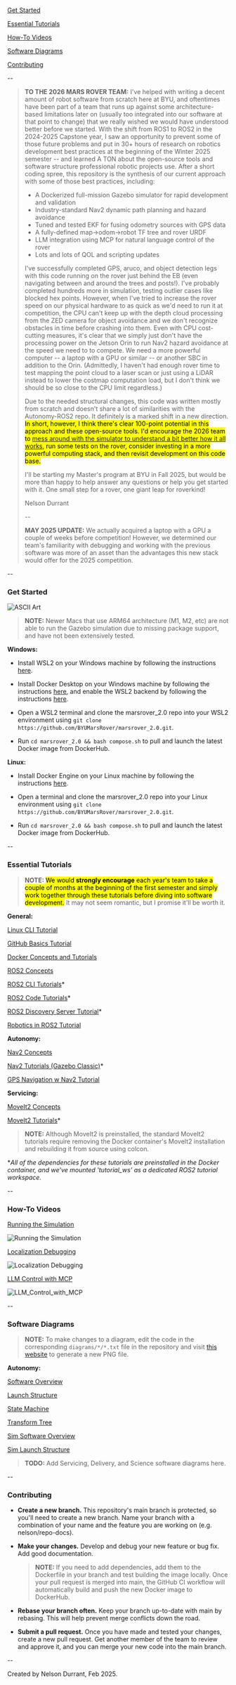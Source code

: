 [Get Started](https://github.com/BYUMarsRover/marsrover_2.0?tab=readme-ov-file#get-started)

[Essential Tutorials](https://github.com/BYUMarsRover/marsrover_2.0?tab=readme-ov-file#essential-tutorials)

[How-To Videos](https://github.com/BYUMarsRover/marsrover_2.0?tab=readme-ov-file#how-to-videos)

[Software Diagrams](https://github.com/BYUMarsRover/marsrover_2.0?tab=readme-ov-file#software-diagrams)

[Contributing](https://github.com/BYUMarsRover/marsrover_2.0?tab=readme-ov-file#contributing)

--

> **TO THE 2026 MARS ROVER TEAM:** I've helped with writing a decent amount of robot software from scratch here at BYU, and oftentimes have been part of a team that runs up against some architecture-based limitations later on (usually too integrated into our software at that point to change) that we really wished we would have understood better before we started. With the shift from ROS1 to ROS2 in the 2024-2025 Capstone year, I saw an opportunity to prevent some of those future problems and put in 30+ hours of research on robotics development best practices at the beginning of the Winter 2025 semester -- and learned A TON about the open-source tools and software structure professional robotic projects use. After a short coding spree, this repository is the synthesis of our current approach with some of those best practices, including:
> - A Dockerized full-mission Gazebo simulator for rapid development and validation
> - Industry-standard Nav2 dynamic path planning and hazard avoidance
> - Tuned and tested EKF for fusing odometry sources with GPS data
> - A fully-defined map->odom->robot TF tree and rover URDF
> - LLM integration using MCP for natural language control of the rover
> - Lots and lots of QOL and scripting updates
> 
> I've successfully completed GPS, aruco, and object detection legs with this code running on the rover just behind the EB (even navigating between and around the trees and posts!). I've probably completed hundreds more in simulation, testing outlier cases like blocked hex points. However, when I've tried to increase the rover speed on our physical hardware to as quick as we'd need to run it at competition, the CPU can't keep up with the depth cloud processing from the ZED camera for object avoidance and we don't recognize obstacles in time before crashing into them. Even with CPU cost-cutting measures, it's clear that we simply just don't have the processing power on the Jetson Orin to run Nav2 hazard avoidance at the speed we need to to compete. We need a more powerful computer -- a laptop with a GPU or similar -- or another SBC in addition to the Orin. (Admittedly, I haven't had enough rover time to test mapping the point cloud to a laser scan or just using a LiDAR instead to lower the costmap computation load, but I don't think we should be so close to the CPU limit regardless.)
>
> Due to the needed structural changes, this code was written mostly from scratch and doesn't share a lot of similarities with the Autonomy-ROS2 repo. It definitely is a marked shift in a new direction. <mark>In short, however, I think there's clear 100-point potential in this approach and these open-source tools. I'd encourage the 2026 team to [mess around with the simulator to understand a bit better how it all works](https://youtu.be/ZFADRaRCdOU), run some tests on the rover, consider investing in a more powerful computing stack, and then revisit development on this code base.</mark>
>
> I'll be starting my Master's program at BYU in Fall 2025, but would be more than happy to help answer any questions or help you get started with it. One small step for a rover, one giant leap for roverkind!
>
> Nelson Durrant
>
> --
>
> **MAY 2025 UPDATE:** We actually acquired a laptop with a GPU a couple of weeks before competition! However, we determined our team's familiarity with debugging and working with the previous software was more of an asset than the advantages this new stack would offer for the 2025 competition.

--

### Get Started

![ASCII Art](https://github.com/user-attachments/assets/18a7825f-216c-4df9-b4f3-7c91c4bf0153)

> **NOTE:** Newer Macs that use ARM64 architecture (M1, M2, etc) are not able to run the Gazebo simulation due to missing package support, and have not been extensively tested.

**Windows:**

- Install WSL2 on your Windows machine by following the instructions [here](https://docs.microsoft.com/en-us/windows/wsl/install).

- Install Docker Desktop on your Windows machine by following the instructions [here](https://docs.docker.com/desktop/), and enable the WSL2 backend by following the instructions [here](https://docs.docker.com/desktop/windows/wsl/).

- Open a WSL2 terminal and clone the marsrover_2.0 repo into your WSL2 environment using `git clone https://github.com/BYUMarsRover/marsrover_2.0.git`.

- Run `cd marsrover_2.0 && bash compose.sh` to pull and launch the latest Docker image from DockerHub.

**Linux:**

- Install Docker Engine on your Linux machine by following the instructions [here](https://docs.docker.com/engine/install/ubuntu/).

- Open a terminal and clone the marsrover_2.0 repo into your Linux environment using `git clone https://github.com/BYUMarsRover/marsrover_2.0.git`.

- Run `cd marsrover_2.0 && bash compose.sh` to pull and launch the latest Docker image from DockerHub.

--

### Essential Tutorials

> **NOTE:** <mark>We would **strongly encourage** each year's team to take a couple of months at the beginning of the first semester and simply work together through these tutorials before diving into software development.</mark> It may not seem romantic, but I promise it'll be worth it.

**General:**

[Linux CLI Tutorial](https://linuxjourney.com/lesson/the-shell)

[GitHub Basics Tutorial](https://docs.github.com/en/get-started/start-your-journey/hello-world)

[Docker Concepts and Tutorials](https://docs.docker.com/get-started/introduction/whats-next/)

[ROS2 Concepts](https://docs.ros.org/en/humble/Concepts/Basic.html)

[ROS2 CLI Tutorials](https://docs.ros.org/en/humble/Tutorials/Beginner-CLI-Tools.html)*

[ROS2 Code Tutorials](https://docs.ros.org/en/humble/Tutorials/Beginner-Client-Libraries.html)*

[ROS2 Discovery Server Tutorial](https://docs.ros.org/en/humble/Tutorials/Advanced/Discovery-Server/Discovery-Server.html)*

[Robotics in ROS2 Tutorial](https://github.com/henki-robotics/robotics_essentials_ros2/tree/main)

**Autonomy:**

[Nav2 Concepts](https://docs.nav2.org/concepts/index.html)

[Nav2 Tutorials (Gazebo Classic)](https://docs.nav2.org/setup_guides/index.html)*

[GPS Navigation w Nav2 Tutorial](https://docs.nav2.org/tutorials/docs/navigation2_with_gps.html)

**Servicing:**

[MoveIt2 Concepts](https://moveit.picknik.ai/humble/doc/concepts/concepts.html)

[MoveIt2 Tutorials](https://moveit.picknik.ai/humble/doc/tutorials/tutorials.html)*

> **NOTE:** Although MoveIt2 is preinstalled, the standard MoveIt2 tutorials require removing the Docker container's MoveIt2 installation and rebuilding it from source using colcon.

**All of the dependencies for these tutorials are preinstalled in the Docker container, and we've mounted 'tutorial_ws' as a dedicated ROS2 tutorial workspace.*

--

### How-To Videos

[Running the Simulation](https://youtu.be/ZFADRaRCdOU)

![Running the Simulation](https://github.com/user-attachments/assets/f2f3021f-cc53-4660-a336-561d8dabb6ed)

[Localization Debugging](https://youtu.be/r0U6DLKrkSk)

![Localization Debugging](https://github.com/user-attachments/assets/1a3ea3f7-68d4-4e45-81bb-1a60fd6bbf9c)

[LLM Control with MCP](https://youtu.be/itFrfAUPw_0)

![LLM_Control_with_MCP](https://github.com/user-attachments/assets/2d8b87f5-8cdd-4bf0-903f-97f98ee1a754)

--

### Software Diagrams

> **NOTE:** To make changes to a diagram, edit the code in the corresponding `diagrams/*/*.txt` file in the repository and visit [this website](https://www.mermaidchart.com/) to generate a new PNG file.

**Autonomy:**

[Software Overview](diagrams/autonomy/software_overview.png)

[Launch Structure](diagrams/autonomy/launch_structure.png)

[State Machine](diagrams/autonomy/state_machine.png)

[Transform Tree](diagrams/autonomy/transform_tree.pdf)

[Sim Software Overview](diagrams/autonomy/simulation/sim_software_overview.png)

[Sim Launch Structure](diagrams/autonomy/simulation/sim_launch_structure.png)

> **TODO:** Add Servicing, Delivery, and Science software diagrams here.

--

### Contributing

- **Create a new branch.** This repository's main branch is protected, so you'll need to create a new branch. Name your branch with a combination of your name and the feature you are working on (e.g. nelson/repo-docs).

- **Make your changes.** Develop and debug your new feature or bug fix. Add good documentation.

  > **NOTE:** If you need to add dependencies, add them to the Dockerfile in your branch and test building the image locally. Once your pull request is merged into main, the GitHub CI workflow will automatically build and push the new Docker image to DockerHub.

- **Rebase your branch often.** Keep your branch up-to-date with main by rebasing. This will help prevent merge conflicts down the road.

- **Submit a pull request.** Once you have made and tested your changes, create a new pull request. Get another member of the team to review and approve it, and you can merge your new code into the main branch.

--

Created by Nelson Durrant, Feb 2025.
